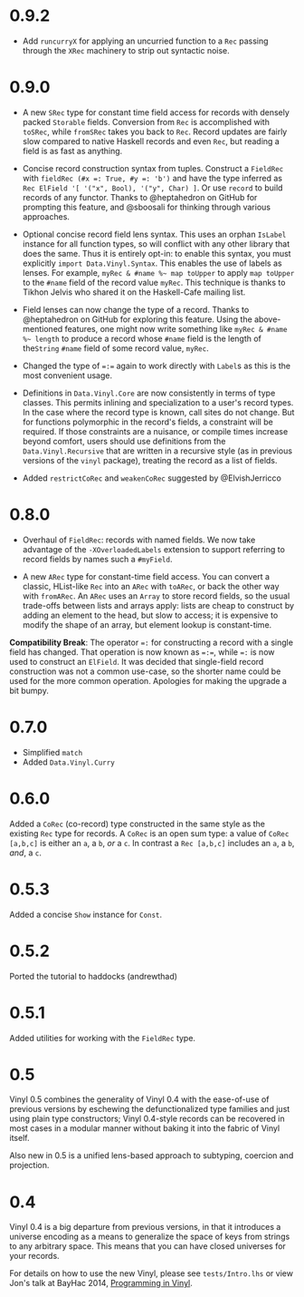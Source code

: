 # 0.9.2

- Add `runcurryX` for applying an uncurried function to a `Rec` passing through the `XRec` machinery to strip out syntactic noise.

# 0.9.0

- A new `SRec` type for constant time field access for records with densely packed `Storable` fields. Conversion from `Rec` is accomplished with `toSRec`, while `fromSRec` takes you back to `Rec`. Record updates are fairly slow compared to native Haskell records and even `Rec`, but reading a field is as fast as anything.

- Concise record construction syntax from tuples. Construct a `FieldRec` with `fieldRec (#x =: True, #y =: 'b')` and have the type inferred as `Rec ElField '[ '("x", Bool), '("y", Char) ]`. Or use `record` to build records of any functor. Thanks to @heptahedron on GitHub for prompting this feature, and @sboosali for thinking through various approaches.

- Optional concise record field lens syntax. This uses an orphan `IsLabel` instance for all function types, so will conflict with any other library that does the same. Thus it is entirely opt-in: to enable this syntax, you must explicitly `import Data.Vinyl.Syntax`. This enables the use of labels as lenses. For example, `myRec & #name %~ map toUpper` to apply `map toUpper` to the `#name` field of the record value `myRec`. This technique is thanks to Tikhon Jelvis who shared it on the Haskell-Cafe mailing list.

- Field lenses can now change the type of a record. Thanks to @heptahedron on GitHub for exploring this feature. Using the above-mentioned features, one might now write something like `myRec & #name %~ length` to produce a record whose `#name` field is the length of the`String` `#name` field of some record value, `myRec`.

- Changed the type of `=:=` again to work directly with `Label`s as this is the most convenient usage.

- Definitions in `Data.Vinyl.Core` are now consistently in terms of type classes. This permits inlining and specialization to a user's record types. In the case where the record type is known, call sites do not change. But for functions polymorphic in the record's fields, a constraint will be required. If those constraints are a nuisance, or compile times increase beyond comfort, users should use definitions from the `Data.Vinyl.Recursive` that are written in a recursive style (as in previous versions of the `vinyl` package), treating the record as a list of fields.

- Added `restrictCoRec` and `weakenCoRec` suggested by @ElvishJerricco

# 0.8.0

- Overhaul of `FieldRec`: records with named fields. We now take advantage of the `-XOverloadedLabels` extension to support referring to record fields by names such a `#myField`.

- A new `ARec` type for constant-time field access. You can convert a classic, HList-like `Rec` into an `ARec` with `toARec`, or back the other way with `fromARec`. An `ARec` uses an `Array` to store record fields, so the usual trade-offs between lists and arrays apply: lists are cheap to construct by adding an element to the head, but slow to access; it is expensive to modify the shape of an array, but element lookup is constant-time.

**Compatibility Break**: The operator `=:` for constructing a record with a single field has changed. That operation is now known as `=:=`, while `=:` is now used to construct an `ElField`. It was decided that single-field record construction was not a common use-case, so the shorter name could be used for the more common operation. Apologies for making the upgrade a bit bumpy.

# 0.7.0
- Simplified `match`
- Added `Data.Vinyl.Curry`

# 0.6.0

Added a `CoRec` (co-record) type constructed in the same style as the existing `Rec` type for records. A `CoRec` is an open sum type: a value of `CoRec [a,b,c]` is either an `a`, a `b`, *or* a `c`. In contrast a `Rec [a,b,c]` includes an `a`, a `b`, *and*, a `c`.

# 0.5.3

Added a concise `Show` instance for `Const`.

# 0.5.2

Ported the tutorial to haddocks (andrewthad)

# 0.5.1

Added utilities for working with the `FieldRec` type.

# 0.5

Vinyl 0.5 combines the generality of Vinyl 0.4 with the ease-of-use of previous
versions by eschewing the defunctionalized type families and just using plain
type constructors; Vinyl 0.4-style records can be recovered in most cases in a
modular manner without baking it into the fabric of Vinyl itself.

Also new in 0.5 is a unified lens-based approach to subtyping, coercion and
projection.

# 0.4

Vinyl 0.4 is a big departure from previous versions, in that it introduces a
universe encoding as a means to generalize the space of keys from strings to
any arbitrary space. This means that you can have closed universes for your
records.

For details on how to use the new Vinyl, please see `tests/Intro.lhs` or view
Jon's talk at BayHac 2014, [Programming in
Vinyl](http://www.jonmsterling.com/posts/2014-05-19-programming-in-vinyl-bayhac.html).
